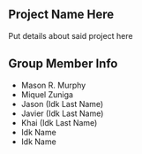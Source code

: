 ## Project Name Here

Put details about said project here

## Group Member Info
- Mason R. Murphy
- Miquel Zuniga
- Jason (Idk Last Name)
- Javier (Idk Last Name)
- Khai (Idk Last Name)
- Idk Name
- Idk Name
